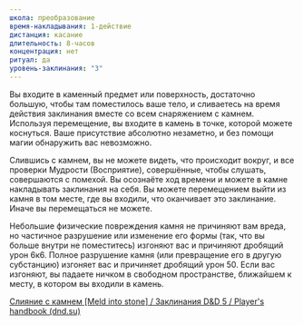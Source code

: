 ```yaml
---
школа: преобразование
время-накладывания: 1-действие
дистанция: касание
длительность: 8-часов
концентрация: нет
ритуал: да
уровень-заклинания: "3"
---
```

Вы входите в каменный предмет или поверхность, достаточно большую, чтобы там поместилось ваше тело, и сливаетесь на время действия заклинания вместе со всем снаряжением с камнем. Используя перемещение, вы входите в камень в точке, которой можете коснуться. Ваше присутствие абсолютно незаметно, и без помощи магии обнаружить вас невозможно.

Слившись с камнем, вы не можете видеть, что происходит вокруг, и все проверки Мудрости (Восприятие), совершённые, чтобы слушать, совершаются с помехой. Вы осознаёте ход времени и можете в камне накладывать заклинания на себя. Вы можете перемещением выйти из камня в том месте, где вы входили, что оканчивает это заклинание. Иначе вы перемещаться не можете.

Небольшие физические повреждения камня не причиняют вам вреда, но частичное разрушение или изменение его формы (так, что вы больше внутри не поместитесь) изгоняют вас и причиняют дробящий урон 6к6. Полное разрушение камня (или превращение его в другую субстанцию) изгоняет вас и причиняет дробящий урон 50. Если вас изгоняют, вы падаете ничком в свободном пространстве, ближайшем к месту, в котором вы входили в камень.

[Слияние с камнем [Meld into stone] / Заклинания D&D 5 / Player's handbook (dnd.su)](https://dnd.su/spells/318-meld_into_stone/)